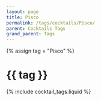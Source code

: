 ```yaml
---
layout: page
title: Pisco
permalink: /tags/cocktails/Pisco/
parent: Cocktails Tags
grand_parent: Tags
---
```

{% assign tag = "Pisco" %}
# {{ tag }}
{% include cocktail_tags.liquid %}